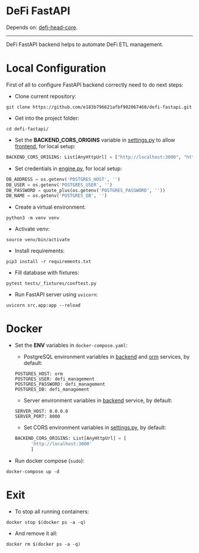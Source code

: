 # DeFi FastAPI
Depends on: [defi-head-core](https://github.com/e183b796621afbf902067460/defi-head-core).

---

DeFi FastAPI backend helps to automate DeFi ETL management.

# Local Configuration

First of all to configure FastAPI backend correctly need to do next steps:

- Clone current repository:
```
git clone https://github.com/e183b796621afbf902067460/defi-fastapi.git
```

- Get into the project folder:
```
cd defi-fastapi/
```

- Set the __BACKEND_CORS_ORIGINS__ variable in [settings.py](https://github.com/e183b796621afbf902067460/defi-fastapi/blob/master/src/cfg/settings.py) to allow [frontend](https://github.com/e183b796621afbf902067460/defi-react), for local setup:
```python
BACKEND_CORS_ORIGINS: List[AnyHttpUrl] = ["http://localhost:3000", "http://0.0.0.0:3000"]
```

- Set credentials in [engine.py](https://github.com/e183b796621afbf902067460/defi-fastapi/blob/master/src/orm/cfg/engine.py), for local setup:
```python
DB_ADDRESS = os.getenv('POSTGRES_HOST', '')
DB_USER = os.getenv('POSTGRES_USER', '')
DB_PASSWORD = quote_plus(os.getenv('POSTGRES_PASSWORD', ''))
DB_NAME = os.getenv('POSTGRES_DB', '')
```

- Create a virtual environment:
```
python3 -m venv venv
```

- Activate venv:
```
source venv/bin/activate
```

- Install requirements:
```
pip3 install -r requirements.txt
```

- Fill database with fixtures:
```
pytest tests/_fixtures/conftest.py
```

- Run FastAPI server using `uvicorn`:
```
uvicorn src.app:app --reload
```

# Docker
- Set the __ENV__ variables in `docker-compose.yaml`:
  
  - PostgreSQL environment variables in [backend](https://github.com/e183b796621afbf902067460/defi-fastapi/blob/master/docker-compose.yaml#L6) and [orm](https://github.com/e183b796621afbf902067460/defi-fastapi/blob/master/docker-compose.yaml#L29) services, by default:
  ```
  POSTGRES_HOST: orm
  POSTGRES_USER: defi_management
  POSTGRES_PASSWORD: defi_management
  POSTGRES_DB: defi_management
  ```
  - Server environment variables in [backend](https://github.com/e183b796621afbf902067460/defi-fastapi/blob/master/docker-compose.yaml#L6) service, by default:
  ```
  SERVER_HOST: 0.0.0.0
  SERVER_PORT: 8000
  ```
  - Set CORS environment variables in [settings.py](https://github.com/e183b796621afbf902067460/defi-fastapi/blob/master/src/cfg/settings.py), by default:
  ```python
  BACKEND_CORS_ORIGINS: List[AnyHttpUrl] = [
        'http://localhost:3000'
        ]
  ```

- Run docker compose (`sudo`):
```
docker-compose up -d
```

# Exit
- To stop all running containers:
```
docker stop $(docker ps -a -q)
```
- And remove it all:
```
docker rm $(docker ps -a -q)
```
